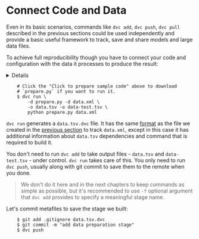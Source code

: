 # Connect Code and Data

Even in its basic scenarios, commands like `dvc add`, `dvc push`, `dvc pull`
described in the previous sections could be used independently and provide a
basic useful framework to track, save and share models and large data files.

To achieve full reproducibility though you have to connect your code and
configuration with the data it processes to produce the result:

<details>

### Click to prepare sample code ...
If you have been following along the get started from the very beginning, run
these commands to get the sample code and install dependencies. It will install
packages like `panda` and `scikit-learn`, that are required to run this example,
consider using `virtualenv` to isolate your environment:

```dvc
    $ wget https://dvc.org/s3/get-started/code.zip
    $ unzip code.zip
    $ rm -f code.zip
    $ pip install -U -r requirements.txt
    $ git add .
    $ git commit -m 'add code'
```

</details>

```dvc
    # Click the "Click to prepare sample code" above to download
    # `prepare.py` if you want to run it.
    $ dvc run \
        -d prepare.py -d data.xml \
        -o data.tsv -o data-test.tsv \
        python prepare.py data.xml
```

`dvc run` generates a `data.tsv.dvc` file. It has the same
[format](/doc/user-guide/dvc-file-format) as the file we created in the
[previous section](/doc/get-started/add-files) to track `data.xml`, except in
this case it has additional information about `data.tsv` dependencies and
command that is required to build it.

You don't need to run `dvc add` to take output files - `data.tsv` and
`data-test.tsv` - under control. `dvc run` takes care of this. You only need to
run `dvc push`, usually along with git commit to save them to the remote when
you done.

> We don't do it here and in the next chapters to keep commands as simple as
possible, but it's recommended to use `-f` optional argument that `dvc add`
provides to specify a meaningful stage name.

Let's commit metafiles to save the stage we built:

```dvc
    $ git add .gitignore data.tsv.dvc
    $ git commit -m "add data preparation stage"
    $ dvc push
```
